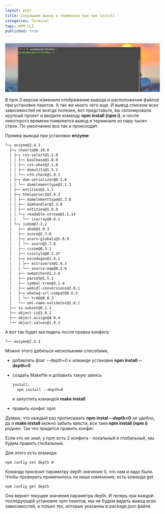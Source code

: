 ```yaml
---
layout: post
title: Сокращаем вывод в терминале при npm install
categories: Terminal
tags: NPM CLI
published: true
---
```


![cover image](/images/post/daac2c7bab71743c500bc12eafac2fc6.jpg)


В npm 3 версии изменили отображение вывода и расположение файлов при установке пакетов.
А так же много чего еще. И вывод списком всех зависимостей не всегда полезен, вот
представьте, вы склонировали крупный проект и вводите команду **npm install (npm i)**,
и после некоторого времени появляется вывод в терминале из пару тысяч строк.
По умолчанию все так и происходит.

Пример вывода при установки **enzyme**:

```
└─┬ enzyme@2.4.1
  ├─┬ cheerio@0.20.0
  │ ├─┬ css-select@1.2.0
  │ │ ├── boolbase@1.0.0
  │ │ ├── css-what@2.1.0
  │ │ ├── domutils@1.5.1
  │ │ └── nth-check@1.0.1
  │ ├─┬ dom-serializer@0.1.0
  │ │ └── domelementtype@1.1.3
  │ ├── entities@1.1.1
  │ ├─┬ htmlparser2@3.8.3
  │ │ ├── domelementtype@1.3.0
  │ │ ├── domhandler@2.3.0
  │ │ ├── entities@1.0.0
  │ │ └─┬ readable-stream@1.1.14
  │ │   └── isarray@0.0.1
  │ └─┬ jsdom@7.2.2
  │   ├── abab@1.0.3
  │   ├── acorn@2.7.0
  │   ├─┬ acorn-globals@1.0.9
  │   │ └── acorn@2.7.0
  │   ├── cssom@0.3.1
  │   ├── cssstyle@0.2.37
  │   ├─┬ escodegen@1.8.1
  │   │ ├── estraverse@1.9.3
  │   │ └── source-map@0.2.0
  │   ├── nwmatcher@1.3.8
  │   ├── parse5@1.5.1
  │   ├── symbol-tree@3.1.4
  │   ├── webidl-conversions@2.0.1
  │   ├─┬ whatwg-url-compat@0.6.5
  │   │ └── tr46@0.0.3
  │   └── xml-name-validator@2.0.1
  ├── is-subset@0.1.1
  ├── object-is@1.0.1
  ├── object.assign@4.0.4
  └── object.values@1.0.3
```

А вот так будет выглядеть после правки конфига:

```
└── enzyme@2.4.1
```

Можно этого добиться несколькими способами,

- добавлять флаг --depth=0 к команде установке **npm install  --depth=0**

- создать Makefile и добавить такую запись

  ```
  install:
    npm install --depth=0
  ```

  и запустить командой **make install**

- править конфиг npm

Думаю, что каждый раз прописывать **npm instal  --depth=0** не удобно,
да и **make install** можно забыть ввести, все
таки **npm install (npm i)** роднее. Так что придется править конфиг.

Если кто не знал, у npm есть 2 конфига - локальный и глобальный, мы будем править глобальный.

Для этого есть команда:

```
npm config set depth 0
```

Команда присвоит параметру depth значение 0, что нам и надо было. Чтобы проверить применилось ли наше
изменение, есть команда get

```
npm config get depth
```

Она вернет текущее значение параметра depth. И теперь при каждой последующей установке npm пакетов,
мы не будем видеть вывод всех зависимостей, а только тех, которые указанны в package.json файле.
